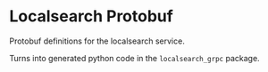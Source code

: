 # Localsearch Protobuf
Protobuf definitions for the localsearch service.

Turns into generated python code in the `localsearch_grpc` package.